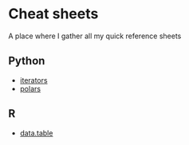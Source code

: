 # Cheat sheets
A place where I gather all my quick reference sheets

## Python
* [iterators](python/iterators.md)
* [polars](python/polars.md)

## R
* [data.table](R/data.table.md)
